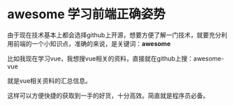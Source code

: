 # awesome 学习前端正确姿势 

由于现在技术基本上都会选择github上开源，想要方便了解一门技术，就要充分利用前端的一个小知识点，准确的来说，是关键词：**awesome**

比如我现在学习vue，我想搜vue相关的资料，直接就在github上搜：awesome-vue

就是vue相关资料的汇总信息。



这样可以方便快捷的获取到一手的好货，十分高效。简直就是程序员必备。
